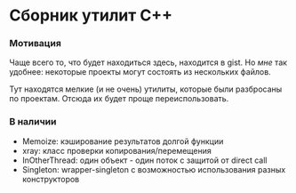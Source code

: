 # Сборник утилит C++

### Мотивация

Чаще всего то, что будет находиться здесь, находится в gist.
Но _мне_ так удобнее: некоторые проекты могут состоять из нескольких файлов.

Тут находятся мелкие (и не очень) утилиты, которые были разбросаны по проектам. 
Отсюда их будет проще переиспользовать.

### В наличии

- Memoize:          кэширование результатов долгой функции
- xray:             класс проверки копирования/перемещения
- InOtherThread:    один объект - один поток с защитой от direct call
- Singleton:		wrapper-singleton с возможностью использования разных конструкторов